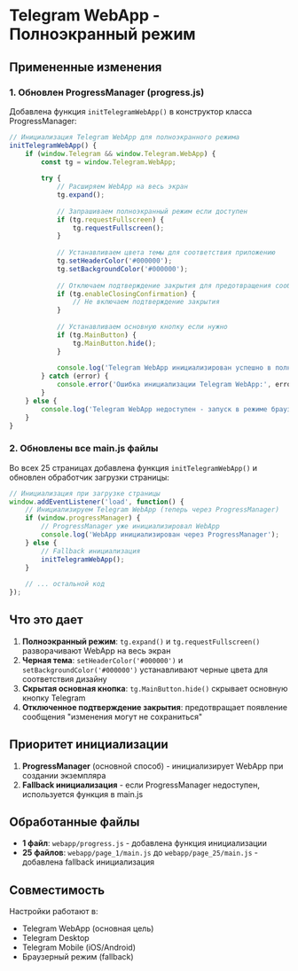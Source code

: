 # Telegram WebApp - Полноэкранный режим

## Примененные изменения

### 1. Обновлен ProgressManager (progress.js)
Добавлена функция `initTelegramWebApp()` в конструктор класса ProgressManager:

```javascript
// Инициализация Telegram WebApp для полноэкранного режима
initTelegramWebApp() {
    if (window.Telegram && window.Telegram.WebApp) {
        const tg = window.Telegram.WebApp;
        
        try {
            // Расширяем WebApp на весь экран
            tg.expand();
            
            // Запрашиваем полноэкранный режим если доступен
            if (tg.requestFullscreen) {
                tg.requestFullscreen();
            }
            
            // Устанавливаем цвета темы для соответствия приложению
            tg.setHeaderColor('#000000');
            tg.setBackgroundColor('#000000');
            
            // Отключаем подтверждение закрытия для предотвращения сообщения "изменения могут не сохраниться"
            if (tg.enableClosingConfirmation) {
                // Не включаем подтверждение закрытия
            }
            
            // Устанавливаем основную кнопку если нужно
            if (tg.MainButton) {
                tg.MainButton.hide();
            }
            
            console.log('Telegram WebApp инициализирован успешно в полноэкранном режиме');
        } catch (error) {
            console.error('Ошибка инициализации Telegram WebApp:', error);
        }
    } else {
        console.log('Telegram WebApp недоступен - запуск в режиме браузера');
    }
}
```

### 2. Обновлены все main.js файлы
Во всех 25 страницах добавлена функция `initTelegramWebApp()` и обновлен обработчик загрузки страницы:

```javascript
// Инициализация при загрузке страницы
window.addEventListener('load', function() {
    // Инициализируем Telegram WebApp (теперь через ProgressManager)
    if (window.progressManager) {
        // ProgressManager уже инициализировал WebApp
        console.log('WebApp инициализирован через ProgressManager');
    } else {
        // Fallback инициализация
        initTelegramWebApp();
    }
    
    // ... остальной код
});
```

## Что это дает

1. **Полноэкранный режим**: `tg.expand()` и `tg.requestFullscreen()` разворачивают WebApp на весь экран
2. **Черная тема**: `setHeaderColor('#000000')` и `setBackgroundColor('#000000')` устанавливают черные цвета для соответствия дизайну
3. **Скрытая основная кнопка**: `tg.MainButton.hide()` скрывает основную кнопку Telegram
4. **Отключенное подтверждение закрытия**: предотвращает появление сообщения "изменения могут не сохраниться"

## Приоритет инициализации

1. **ProgressManager** (основной способ) - инициализирует WebApp при создании экземпляра
2. **Fallback инициализация** - если ProgressManager недоступен, используется функция в main.js

## Обработанные файлы

- **1 файл**: `webapp/progress.js` - добавлена функция инициализации
- **25 файлов**: `webapp/page_1/main.js` до `webapp/page_25/main.js` - добавлена fallback инициализация

## Совместимость

Настройки работают в:
- Telegram WebApp (основная цель)
- Telegram Desktop
- Telegram Mobile (iOS/Android)
- Браузерный режим (fallback) 